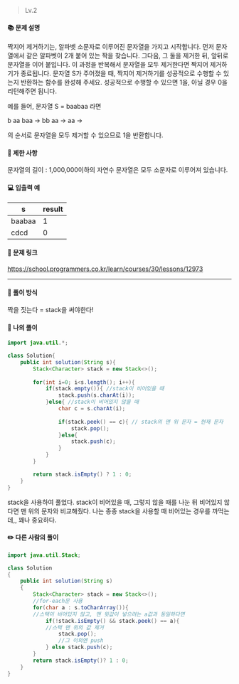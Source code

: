 > Lv.2

#### 📚 문제 설명
짝지어 제거하기는, 알파벳 소문자로 이루어진 문자열을 가지고 시작합니다. 먼저 문자열에서 같은 알파벳이 2개 붙어 있는 짝을 찾습니다. 그다음, 그 둘을 제거한 뒤, 앞뒤로 문자열을 이어 붙입니다. 이 과정을 반복해서 문자열을 모두 제거한다면 짝지어 제거하기가 종료됩니다. 문자열 S가 주어졌을 때, 짝지어 제거하기를 성공적으로 수행할 수 있는지 반환하는 함수를 완성해 주세요. 성공적으로 수행할 수 있으면 1을, 아닐 경우 0을 리턴해주면 됩니다.

예를 들어, 문자열 S = baabaa 라면

b aa baa → bb aa → aa →

의 순서로 문자열을 모두 제거할 수 있으므로 1을 반환합니다.

#### 📌 제한 사항 
문자열의 길이 : 1,000,000이하의 자연수
문자열은 모두 소문자로 이루어져 있습니다.


#### 💻 입출력 예

|s|result|
|---|:---|
|baabaa|1|
|cdcd|0|


#### 🔗 문제 링크
https://school.programmers.co.kr/learn/courses/30/lessons/12973

---
#### 💭 풀이 방식
짝을 짓는다 = stack을 써야한다!



#### 📝 나의 풀이
``` java
import java.util.*;

class Solution{
    public int solution(String s){
        Stack<Character> stack = new Stack<>();
        
        for(int i=0; i<s.length(); i++){
            if(stack.empty()){ //stack이 비어있을 때
                stack.push(s.charAt(i));
            }else{ //stack이 비어있지 않을 때
                char c = s.charAt(i);
                
                if(stack.peek() == c){ // stack의 맨 위 문자 = 현재 문자
                    stack.pop();
                }else{
                    stack.push(c);
                }
            }
        }

        return stack.isEmpty() ? 1 : 0;
    }
}
```
stack을 사용하여 풀었다.
stack이 비어있을 때, 그렇지 않을 때를 나눈 뒤
비어있지 않다면 맨 위의 문자와 비교해줬다.
나는 종종 stack을 사용할 때 비어있는 경우를 까먹는데,, 꽤나 중요하다.

#### ✏️ 다른 사람의 풀이
``` java
import java.util.Stack;

class Solution
{
    public int solution(String s)
    {
        Stack<Character> stack = new Stack<>();
        //for-each문 사용
        for(char a : s.toCharArray()){
        //스택이 비어있지 않고, 맨 윗값이 넣으려는 a값과 동일하다면
            if(!stack.isEmpty() && stack.peek() == a){
            //스택 맨 위의 값 제거
                stack.pop();
                //그 이외엔 push
            } else stack.push(c);
        } 
        return stack.isEmpty()? 1 : 0;
    }
}

```
